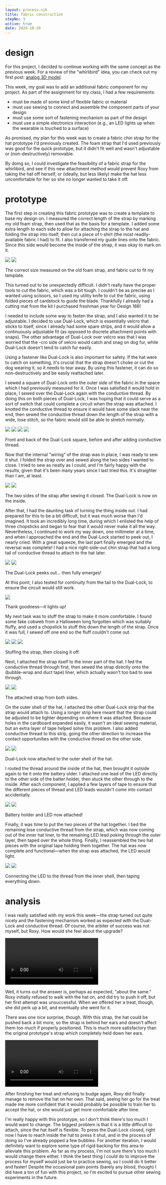 ```yaml
---
layout: process.njk
title: fabric construction
stepNo: 3
active: true
date: 2020-10-26
---
```


# design

For this project, I decided to continue working with the same concept as the previous week. For a review of the "whirlibird" idea, you can check out my first post: [analog 3D model](/1-analog-3d-model/).

This week, my goal was to add an additional fabric component for my project. As part of the assignment for my class, I had a few requirements:

- must be made of some kind of flexible fabric or material
- must use sewing to connect and assemble the component parts of your design
- must use some sort of fastening mechanism as part of the design
- must use a simple electronics interaction (e.g., an LED lights up when the wearable is touched to a surface)

As promised, my plan for this week was to create a fabric chin strap for the hat prototype I'd previously created. The foam strap that I'd used previously was good for the quick prototype, but it didn't fit well and wasn't adjustable or (non-destructively) removable.

By doing so, I could investigate the feasibility of a fabric strap for the whirlibird, and see if this new attachment method would prevent Roxy from taking the hat off herself, or (ideally, but less likely) make the hat less uncomfortable for her so she no longer wanted to take it off.

# prototype

The first step in creating this fabric prototype was to create a template to base my design on. I measured the correct length of the strap by marking my old foam strap, then used that as the basis for a template. I added some extra length to each side to allow for attaching the strap to the hat and folding the strap into itself, then cut a piece of t-shirt (the most readily-available fabric I had) to fit. I also transferred my guide lines onto the fabric. Since this side would become the inside of the strap, it was okay to mark on it.

<div class="img-group img-group--larger">

![](https://cdn.yoonbuck.com/hcde451-www/3-fabric-construction/fabric1_023705552.jpg)
![](https://cdn.yoonbuck.com/hcde451-www/3-fabric-construction/fabric1_031606959.jpg)

The correct size measured on the old foam strap, and fabric cut to fit my template.

</div>


This turned out to be unexpectedly difficult. I didn't really have the proper tools to cut the fabric, which was a bit tough. I couldn't be as precise as I wanted using scissors, so I used my utility knife to cut the fabric, using folded pieces of cardstock to guide the blade. Thankfully I already had a cutting mat from the kit I purchased freshman year for Design 166!

I needed to include some way to fasten the strap, and I also wanted it to be adjustable. I decided to use Dual-Lock, which is essentially velcro that sticks to itself, since I already had some spare strips, and it would allow a continuously adjustable fit (as opposed to discrete attachment points with snaps). The other advantage of Dual-Lock over velcro was that I was worried that the -cro side of velcro would catch and snag on dog fur, while Dual-Lock doesn't tend to catch fur easily.

Using a fastener like Dual-Lock is also important for safety. If the hat were to catch on something, it's crucial that the strap doesn't choke or cut the dog wearing it, so it needs to tear away. By using this fastener, it can do so non-destructively and be easily reattached later.

I sewed a square of Dual-Lock onto the outer side of the fabric in the space which I had previously measured for it. Once I was satisfied it would hold in place, I sewed over the Dual-Lock again with the conductive thread. By doing this on both pieces of Dual-Lock, I was hoping that it could serve as a sort of switch that could complete a circuit when the strap was attached. I knotted the conductive thread to ensure it would have some slack near the end, then sewed the conductive thread down the length of the strap with a wide, lose stitch, so the fabric would still be able to stretch normally.

<div class="img-group">

![](https://cdn.yoonbuck.com/hcde451-www/3-fabric-construction/fabric1_034746174.jpg)
![](https://cdn.yoonbuck.com/hcde451-www/3-fabric-construction/fabric1_035402744.jpg)
![](https://cdn.yoonbuck.com/hcde451-www/3-fabric-construction/fabric1_043017669.jpg)
![](https://cdn.yoonbuck.com/hcde451-www/3-fabric-construction/fabric1_042948671.jpg)

Front and back of the Dual-Lock square, before and after adding conductive thread.

</div>

Now that the internal "wiring" of the strap was in place, I was ready to sew it shut. I folded the strap over and sewed along the two sides I wanted to close. I tried to sew as neatly as I could, and I'm fairly happy with the results, given that it's been many years since I last tried this. It's straighter than I am, at least.

<div class="img-group img-group--larger">

![](https://cdn.yoonbuck.com/hcde451-www/3-fabric-construction/fabric1_050600307.jpg)
![](https://cdn.yoonbuck.com/hcde451-www/3-fabric-construction/fabric1_050608601.jpg)

The two sides of the strap after sewing it closed. The Dual-Lock is now on the inside.

</div>

After that, I had the daunting task of turning the thing inside out. I had prepared for this to be a bit difficult, but it was much worse than I'd imagined. It took an incredibly long time, during which I enlisted the help of three chopsticks and began to fear that it would never make it all the way. Nevertheless, I continued to work my way down, one millimeter at a time, and when I approached the end and the Dual-Lock started to peek out, I nearly cried. With a great squeeze, the last part finally emerged and the reversal was complete! I had a nice right-side-out chin strap that had a long tail of conductive thread to attach to the hat later.

<div class="img-group img-group--larger">

![](https://cdn.yoonbuck.com/hcde451-www/3-fabric-construction/fabric1_051705243.jpg)
![](https://cdn.yoonbuck.com/hcde451-www/3-fabric-construction/fabric1_051747262.jpg)

The Dual-Lock peeks out… then fully emerges!

</div>

At this point, I also tested for continuity from the tail to the Dual-Lock, to ensure the circuit would still work.

<div class="img-group img-group--larger">

![](https://cdn.yoonbuck.com/hcde451-www/3-fabric-construction/fabric1_052251483.jpg)

Thank goodness—it lights up!

</div>

My next task was to stuff the strap to make it more comfortable. I found some fake cobweb from a Halloween long forgotten which was suitably fluffy, and used a chopstick to stuff this down the length of the strap. Once it was full, I sewed off one end so the fluff couldn't come out.

<div class="img-group">

![](https://cdn.yoonbuck.com/hcde451-www/3-fabric-construction/fabric2_230607644.jpg)
![](https://cdn.yoonbuck.com/hcde451-www/3-fabric-construction/fabric2_231055443.jpg)
![](https://cdn.yoonbuck.com/hcde451-www/3-fabric-construction/fabric2_233157701.jpg)

Stuffing the strap, then closing it off.

</div>

Next, I attached the strap itself to the inner part of the hat. I fed the conductive thread through first, then sewed the strap directly onto the (bubble-wrap and duct tape) liner, which actually wasn't too bad to sew through.

<div class="img-group img-group--larger">

![](https://cdn.yoonbuck.com/hcde451-www/3-fabric-construction/fabric2_235938497.jpg)
![](https://cdn.yoonbuck.com/hcde451-www/3-fabric-construction/fabric2_235950286.jpg)

The attached strap from both sides.

</div>

On the outer shell of the hat, I attached the other Dual-Lock strip that the strap would attach to. Using a longer strip here meant that the strap could be adjusted to be tighter depending on where it was attached. Because holes in the cardboard expanded easily, it wasn't an ideal sewing material, but an extra layer of tape helped solve this problem. I also added conductive thread to this strip, going the other direction to increase the contact opportunities with the conductive thread on the other side.

<div class="img-group img-group--larger">

![](https://cdn.yoonbuck.com/hcde451-www/3-fabric-construction/fabric3_005228355.jpg)
![](https://cdn.yoonbuck.com/hcde451-www/3-fabric-construction/fabric3_005258203.jpg)

Dual-Lock now attached to the outer shell of the hat.

</div>

I routed the thread around the inside of the hat, then brought it outside again to tie it onto the battery older. I attached one lead of the LED directly to the other side of the batter holder, then stuck the other through to the inside. After each component, I applied a few layers of tape to ensure that the different pieces of thread and LED leads wouldn't come into contact accidentally.

<div class="img-group img-group--larger">

![](https://cdn.yoonbuck.com/hcde451-www/3-fabric-construction/fabric3_011401123.jpg)
![](https://cdn.yoonbuck.com/hcde451-www/3-fabric-construction/fabric3_011408141.jpg)

Battery holder and LED now attached!

</div>

Finally, it was time to put the two pieces of the hat together. I tied the remaining lose conductive thread from the strap, which was now coming out of the inner hat liner, to the remaining LED lead poking through the outer layer, then taped over the whole thing. Finally, I reassembled the two hat pieces with the original tape holding them together. The hat was now complete and functional—when the strap was attached, the LED would light.

<div class="img-group img-group--larger">

![](https://cdn.yoonbuck.com/hcde451-www/3-fabric-construction/fabric3_012255402.jpg)
![](https://cdn.yoonbuck.com/hcde451-www/3-fabric-construction/fabric3_012503887.jpg)

Connecting the LED to the thread from the inner shell, then taping everything down.

</div>

# analysis

I was really satisfied with my work this week—the strap turned out quite nicely and the fastening mechanism worked as expected with the Dual-Lock and conductive thread. Of course, the arbiter of success was not myself, but Roxy. How would she feel about the upgrade?

<video controls><source src="https://cdn.yoonbuck.com/hcde451-www/3-fabric-construction/hat-on.webm"/></video>

Well, it turns out the answer is, perhaps as expected, "about the same." Roxy initially refused to walk with the hat on, and did try to push it off, but her first attempt was unsuccessful. When we offered her a treat, though, she did perk up a bit, and eventually she went for it.

There was one nice surprise, though. With this strap, the hat could be pushed back a bit more, so the strap is behind her ears and doesn't affect them too much if properly positioned. This is much more satisfactory than the original prototype's strap which completely held down her ears.

<video controls><source src="https://cdn.yoonbuck.com/hcde451-www/3-fabric-construction/hat-off.webm"/></video>

After finishing her treat and refusing to budge again, Roxy did finally manage to remove the hat on her own. That said, seeing her go for the treat made me more confident that it would probably be possible to train her to accept the hat, or she would just get more comfortable after time.

I'm really happy with this prototype, so I don't think there's too much I would want to change. The biggest problem is that it is a little difficult to attach, since the hat itself is flexible. To press the Dual-Lock closed, right now I have to reach inside the hat to press it shut, and in the process of doing so I've already popped a few bubbles. For another iteration, I would definitely want to explore some type of rigid backing for this area to alleviate this problem. As far as my process, I'm not sure there's too much I would change there either. I think the best thing I could do to improve the process for myself would just be to practice sewing, so I could do it better and faster! Despite the occasional pain points (barely any blood, though) I did have a ton of fun with this project, so I'm excited to pursue other sewing experiments in the future.